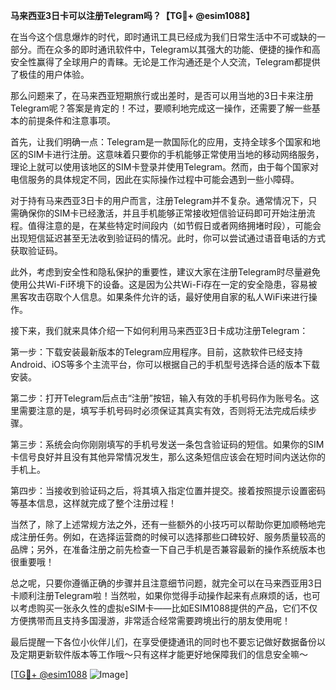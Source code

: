 **马来西亚3日卡可以注册Telegram吗？【TG💪+ @esim1088】**

在当今这个信息爆炸的时代，即时通讯工具已经成为我们日常生活中不可或缺的一部分。而在众多的即时通讯软件中，Telegram以其强大的功能、便捷的操作和高安全性赢得了全球用户的青睐。无论是工作沟通还是个人交流，Telegram都提供了极佳的用户体验。

那么问题来了，在马来西亚短期旅行或出差时，是否可以用当地的3日卡来注册Telegram呢？答案是肯定的！不过，要顺利地完成这一操作，还需要了解一些基本的前提条件和注意事项。

首先，让我们明确一点：Telegram是一款国际化的应用，支持全球多个国家和地区的SIM卡进行注册。这意味着只要你的手机能够正常使用当地的移动网络服务，理论上就可以使用该地区的SIM卡登录并使用Telegram。然而，由于每个国家对电信服务的具体规定不同，因此在实际操作过程中可能会遇到一些小障碍。

对于持有马来西亚3日卡的用户而言，注册Telegram并不复杂。通常情况下，只需确保你的SIM卡已经激活，并且手机能够正常接收短信验证码即可开始注册流程。值得注意的是，在某些特定时间段内（如节假日或者网络拥堵时段），可能会出现短信延迟甚至无法收到验证码的情况。此时，你可以尝试通过语音电话的方式获取验证码。

此外，考虑到安全性和隐私保护的重要性，建议大家在注册Telegram时尽量避免使用公共Wi-Fi环境下的设备。这是因为公共Wi-Fi存在一定的安全隐患，容易被黑客攻击窃取个人信息。如果条件允许的话，最好使用自家的私人WiFi来进行操作。

接下来，我们就来具体介绍一下如何利用马来西亚3日卡成功注册Telegram：

第一步：下载安装最新版本的Telegram应用程序。目前，这款软件已经支持Android、iOS等多个主流平台，你可以根据自己的手机型号选择合适的版本下载安装。

第二步：打开Telegram后点击“注册”按钮，输入有效的手机号码作为账号名。这里需要注意的是，填写手机号码时必须保证其真实有效，否则将无法完成后续步骤。

第三步：系统会向你刚刚填写的手机号发送一条包含验证码的短信。如果你的SIM卡信号良好并且没有其他异常情况发生，那么这条短信应该会在短时间内送达你的手机上。

第四步：当接收到验证码之后，将其填入指定位置并提交。接着按照提示设置密码等基本信息，这样就完成了整个注册过程！

当然了，除了上述常规方法之外，还有一些额外的小技巧可以帮助你更加顺畅地完成注册任务。例如，在选择运营商的时候可以选择那些口碑较好、服务质量较高的品牌；另外，在准备注册之前先检查一下自己手机是否兼容最新的操作系统版本也很重要哦！

总之呢，只要你遵循正确的步骤并且注意细节问题，就完全可以在马来西亚用3日卡顺利注册Telegram啦！当然啦，如果你觉得手动操作起来有点麻烦的话，也可以考虑购买一张永久性的虚拟eSIM卡——比如ESIM1088提供的产品，它们不仅方便携带而且支持多国漫游，非常适合经常需要跨境出行的朋友使用呢！

最后提醒一下各位小伙伴儿们，在享受便捷通讯的同时也不要忘记做好数据备份以及定期更新软件版本等工作哦～只有这样才能更好地保障我们的信息安全嘛～

[[TG💪+ @esim1088](https://t.me/s/esim1088) ![Image](https://i.postimg.cc/4NQfJmqS/Snipaste-2025-05-13-00-14-12.png)]